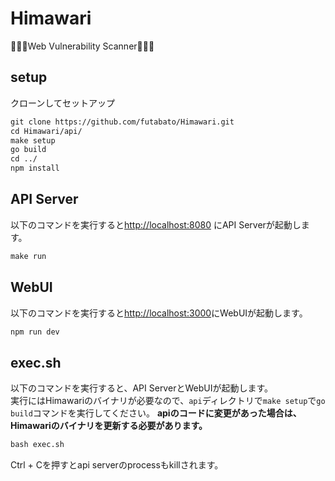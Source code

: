 # Himawari

🌻🌻🌻Web Vulnerability Scanner🌻🌻🌻

## setup

クローンしてセットアップ

```txt
git clone https://github.com/futabato/Himawari.git
cd Himawari/api/
make setup
go build
cd ../
npm install
```

## API Server

以下のコマンドを実行すると<http://localhost:8080> にAPI Serverが起動します。

```txt
make run
```

## WebUI

以下のコマンドを実行すると<http://localhost:3000>にWebUIが起動します。

```txt
npm run dev
```

## exec.sh

以下のコマンドを実行すると、API ServerとWebUIが起動します。  
実行にはHimawariのバイナリが必要なので、`api`ディレクトリで`make setup`で`go build`コマンドを実行してください。
**apiのコードに変更があった場合は、Himawariのバイナリを更新する必要があります。**  

```txt
bash exec.sh
```

Ctrl + Cを押すとapi serverのprocessもkillされます。 